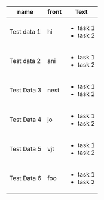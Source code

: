 
| name        | front | Text                                    |
| ----------- | ----- | --------------------------------------- |
| Test data 1 | hi    | <ul><li>task 1</li><li>task 2</li></ul> |
| Test data 2 | ani   | <ul><li>task 1</li><li>task 2</li></ul> |
| Test Data 3 | nest  | <ul><li>task 1</li><li>task 2</li></ul> |
| Test Data 4 | jo    | <ul><li>task 1</li><li>task 2</li></ul> |
| Test Data 5 | vjt   | <ul><li>task 1</li><li>task 2</li></ul> |
| Test Data 6 | foo   | <ul><li>task 1</li><li>task 2</li></ul> |

